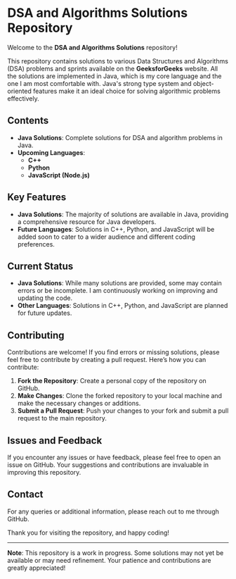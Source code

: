 # DSA and Algorithms Solutions Repository

Welcome to the **DSA and Algorithms Solutions** repository!

This repository contains solutions to various Data Structures and Algorithms (DSA) problems and sprints available on the **GeeksforGeeks** website. All the solutions are implemented in Java, which is my core language and the one I am most comfortable with. Java's strong type system and object-oriented features make it an ideal choice for solving algorithmic problems effectively.

## Contents

- **Java Solutions**: Complete solutions for DSA and algorithm problems in Java.
- **Upcoming Languages**:
  - **C++**
  - **Python**
  - **JavaScript (Node.js)**

## Key Features

- **Java Solutions**: The majority of solutions are available in Java, providing a comprehensive resource for Java developers.
- **Future Languages**: Solutions in C++, Python, and JavaScript will be added soon to cater to a wider audience and different coding preferences.

## Current Status

- **Java Solutions**: While many solutions are provided, some may contain errors or be incomplete. I am continuously working on improving and updating the code.
- **Other Languages**: Solutions in C++, Python, and JavaScript are planned for future updates.

## Contributing

Contributions are welcome! If you find errors or missing solutions, please feel free to contribute by creating a pull request. Here’s how you can contribute:

1. **Fork the Repository**: Create a personal copy of the repository on GitHub.
2. **Make Changes**: Clone the forked repository to your local machine and make the necessary changes or additions.
3. **Submit a Pull Request**: Push your changes to your fork and submit a pull request to the main repository.

## Issues and Feedback

If you encounter any issues or have feedback, please feel free to open an issue on GitHub. Your suggestions and contributions are invaluable in improving this repository.

## Contact

For any queries or additional information, please reach out to me through GitHub.

Thank you for visiting the repository, and happy coding!

---

**Note**: This repository is a work in progress. Some solutions may not yet be available or may need refinement. Your patience and contributions are greatly appreciated!

